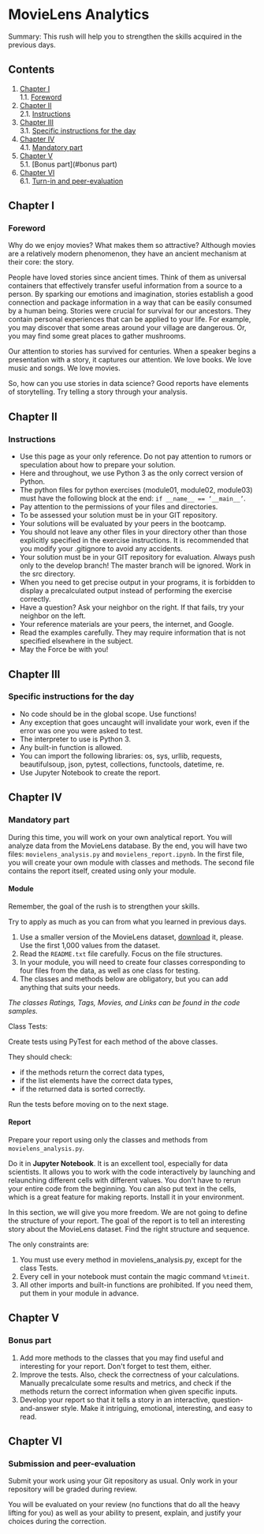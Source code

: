# MovieLens Analytics

Summary: This rush will help you to strengthen the skills acquired in the previous days.

## Contents

1. [Chapter I](#chapter-i) \
    1.1. [Foreword](#foreword)
2. [Chapter II](#chapter-ii) \
    2.1. [Instructions](#instructions)
3. [Chapter III](#chapter-iii) \
    3.1. [Specific instructions for the day](#specific-instructions-for-the-day)
4. [Chapter IV](#chapter-iv) \
    4.1. [Mandatory part](#mandatory-part)
5. [Chapter V](#chapter-v) \
    5.1. [Bonus part](#bonus part)
6. [Chapter VI](#chapter-vi) \
    6.1. [Turn-in and peer-evaluation](#turn-in-and-peer-evaluation)

## Chapter I

### Foreword

Why do we enjoy movies? What makes them so attractive?
Although movies are a relatively modern phenomenon, they have an ancient mechanism at their core: the story.

People have loved stories since ancient times. Think of them as universal containers that effectively transfer useful information from a source to a person. By sparking our emotions and imagination, stories establish a good connection and package information in a way that can be easily consumed
by a human being. Stories were crucial for survival for our ancestors. They contain personal experiences that can be applied to your life. For example, you may discover that some areas around your village are dangerous. Or, you may find some great places to gather mushrooms.

Our attention to stories has survived for centuries. When a speaker begins a presentation with a story, it captures our attention. We love books. We love music and songs. We love movies.

So, how can you use stories in data science? Good reports have elements of storytelling. Try telling a story through your analysis.

## Chapter II

### Instructions

* Use this page as your only reference. Do not pay attention to rumors or speculation about how to prepare your solution.
* Here and throughout, we use Python 3 as the only correct version of Python.
* The python files for python exercises (module01, module02, module03) must have the following block at the end: `if __name__ == ‘__main__’`.
* Pay attention to the permissions of your files and directories.
* To be assessed your solution must be in your GIT repository.
* Your solutions will be evaluated by your peers in the bootcamp.
* You should not leave any other files in your directory other than those explicitly specified in the exercise instructions. It is recommended that you modify your .gitignore to avoid any accidents.
* Your solution must be in your GIT repository for evaluation. Always push only to the develop branch! The master branch will be ignored. Work in the src directory.
* When you need to get precise output in your programs, it is forbidden to display a precalculated output instead of performing the exercise correctly.
* Have a question? Ask your neighbor on the right. If that fails, try your neighbor on the left.
* Your reference materials are your peers, the internet, and Google.
* Read the examples carefully. They may require information that is not specified elsewhere in the subject.
* May the Force be with you!

## Chapter III

### Specific instructions for the day

* No code should be in the global scope. Use functions!
* Any exception that goes uncaught will invalidate your work, even if the error was one you were asked to test.
* The interpreter to use is Python 3.
* Any built-in function is allowed.
* You can import the following libraries: os, sys, urllib, requests, beautifulsoup, json, pytest, collections, functools, datetime, re.
* Use Jupyter Notebook to create the report.

## Chapter IV

### Mandatory part

During this time, you will work on your own analytical report. You will analyze data from the MovieLens database. By the end, you will have two files: `movielens_analysis.py` and `movielens_report.ipynb`. In the first file, you will create your own module with classes and methods. The second file contains the report itself, created using only your module.

#### Module

Remember, the goal of the rush is to strengthen your skills.

Try to apply as much as you can from what you learned in previous days.

1. Use a smaller version of the MovieLens dataset, [download](https://drive.google.com/file/d/1CwC887F6FMneXea2yCpDrlrf47Em664u/view?usp=sharing) it, please. Use the first 1,000 values from the dataset.
2. Read the `README.txt` file carefully. Focus on the file structures.
3. In your module, you will need to create four classes corresponding to four files from the data, as well as one class for testing.
4. The classes and methods below are obligatory, but you can add anything that suits your needs.

_The classes Ratings, Tags, Movies, and Links can be found in the code samples._

Class Tests:

Create tests using PyTest for each method of the above classes.

They should check:

- if the methods return the correct data types,
- if the list elements have the correct data types,
- if the returned data is sorted correctly.

Run the tests before moving on to the next stage.

#### Report

Prepare your report using only the classes and methods from `movielens_analysis.py`.

Do it in **Jupyter Notebook**. It is an excellent tool, especially for data scientists. It allows you to work with the code interactively by launching and relaunching different cells with different values. You don't have to rerun your entire code from the beginning. You can also put text in the cells, which is a great feature for making reports. Install it in your environment.

In this section, we will give you more freedom. We are not going to define the structure of your report. The goal of the report is to tell an interesting story about the MovieLens dataset. Find the right structure and sequence.

The only constraints are:
1. You must use every method in movielens_analysis.py, except for the class Tests.
2. Every cell in your notebook must contain the magic command `%timeit`.
3. All other imports and built-in functions are prohibited. If you need them, put them in your module in advance.

## Chapter V

### Bonus part

1. Add more methods to the classes that you may find useful and interesting for your report. Don't forget to test them, either.
2. Improve the tests. Also, check the correctness of your calculations. Manually precalculate some results and metrics, and check if the methods return the correct information when given specific inputs.
3. Develop your report so that it tells a story in an interactive, question-and-answer style. Make it intriguing, emotional, interesting, and easy to read.

## Chapter VI

### Submission and peer-evaluation

Submit your work using your Git repository as usual. Only work in your repository will be graded during review.

You will be evaluated on your review (no functions that do all the heavy lifting for you) as well as your ability to present, explain, and justify your choices during the correction.
